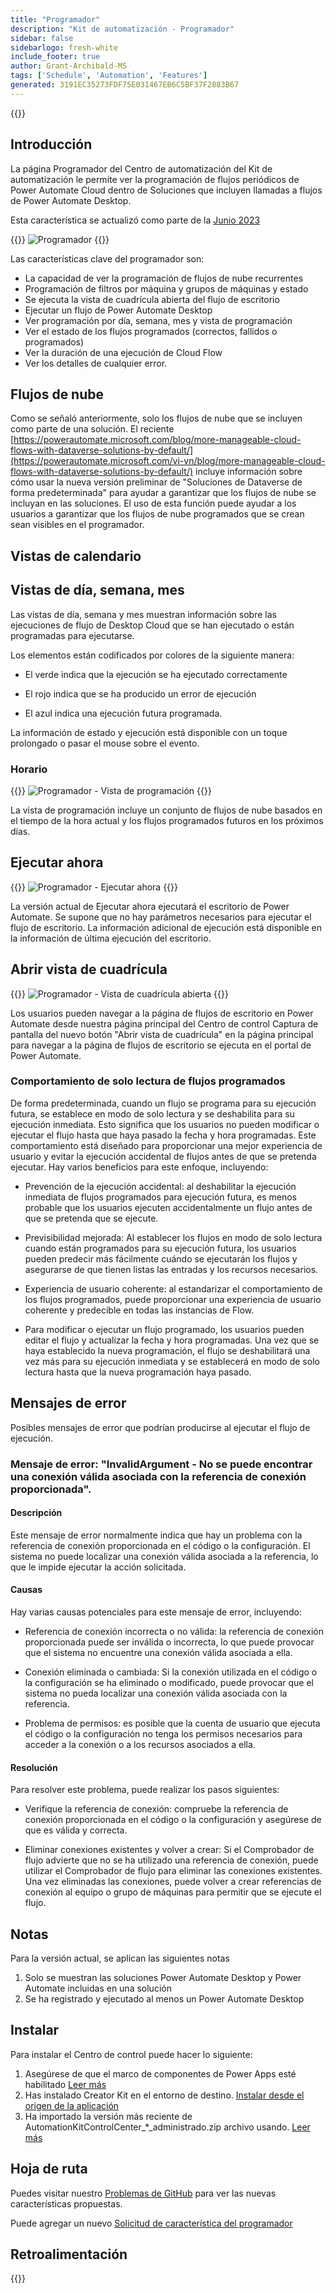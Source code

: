 ```yaml
---
title: "Programador"
description: "Kit de automatización - Programador"
sidebar: false
sidebarlogo: fresh-white
include_footer: true
author: Grant-Archibald-MS
tags: ['Schedule', 'Automation', 'Features']
generated: 3191EC35273FDF75E031467EB6C5BF37F2883B67
---
```


{{<toc>}}

## Introducción

La página Programador del Centro de automatización del Kit de automatización le permite ver la programación de flujos periódicos de Power Automate Cloud dentro de Soluciones que incluyen llamadas a flujos de Power Automate Desktop.

Esta característica se actualizó como parte de la [Junio 2023](/es/releases/june-2023)

{{<border>}}
![Programador](/images/schedule.png)
{{</border>}}

Las características clave del programador son:

- La capacidad de ver la programación de flujos de nube recurrentes
- Programación de filtros por máquina y grupos de máquinas y estado
- Se ejecuta la vista de cuadrícula abierta del flujo de escritorio
- Ejecutar un flujo de Power Automate Desktop
- Ver programación por día, semana, mes y vista de programación
- Ver el estado de los flujos programados (correctos, fallidos o programados)
- Ver la duración de una ejecución de Cloud Flow
- Ver los detalles de cualquier error.

## Flujos de nube

Como se señaló anteriormente, solo los flujos de nube que se incluyen como parte de una solución. El reciente [https://powerautomate.microsoft.com/blog/more-manageable-cloud-flows-with-dataverse-solutions-by-default/](https://powerautomate.microsoft.com/vi-vn/blog/more-manageable-cloud-flows-with-dataverse-solutions-by-default/) incluye información sobre cómo usar la nueva versión preliminar de "Soluciones de Dataverse de forma predeterminada" para ayudar a garantizar que los flujos de nube se incluyan en las soluciones. El uso de esta función puede ayudar a los usuarios a garantizar que los flujos de nube programados que se crean sean visibles en el programador.

## Vistas de calendario

## Vistas de día, semana, mes

Las vistas de día, semana y mes muestran información sobre las ejecuciones de flujo de Desktop Cloud que se han ejecutado o están programadas para ejecutarse.

Los elementos están codificados por colores de la siguiente manera:

- El verde indica que la ejecución se ha ejecutado correctamente

- El rojo indica que se ha producido un error de ejecución

- El azul indica una ejecución futura programada.

La información de estado y ejecución está disponible con un toque prolongado o pasar el mouse sobre el evento.

### Horario

{{<border>}}
![Programador - Vista de programación](/images/scheduler-schedule-view.png)
{{</border>}}

La vista de programación incluye un conjunto de flujos de nube basados en el tiempo de la hora actual y los flujos programados futuros en los próximos días.

## Ejecutar ahora

{{<border>}}
![Programador - Ejecutar ahora](/images/scheduler-run-now.png?v=1)
{{</border>}}

La versión actual de Ejecutar ahora ejecutará el escritorio de Power Automate. Se supone que no hay parámetros necesarios para ejecutar el flujo de escritorio. La información adicional de ejecución está disponible en la información de última ejecución del escritorio.

## Abrir vista de cuadrícula

{{<border>}}
![Programador - Vista de cuadrícula abierta](/images/scheduler-open-grid-view.png)
{{</border>}}

Los usuarios pueden navegar a la página de flujos de escritorio en Power Automate desde nuestra página principal del Centro de control
Captura de pantalla del nuevo botón "Abrir vista de cuadrícula" en la página principal para navegar a la página de flujos de escritorio se ejecuta en el portal de Power Automate.

### Comportamiento de solo lectura de flujos programados

De forma predeterminada, cuando un flujo se programa para su ejecución futura, se establece en modo de solo lectura y se deshabilita para su ejecución inmediata. Esto significa que los usuarios no pueden modificar o ejecutar el flujo hasta que haya pasado la fecha y hora programadas. Este comportamiento está diseñado para proporcionar una mejor experiencia de usuario y evitar la ejecución accidental de flujos antes de que se pretenda ejecutar.
Hay varios beneficios para este enfoque, incluyendo:

- Prevención de la ejecución accidental: al deshabilitar la ejecución inmediata de flujos programados para ejecución futura, es menos probable que los usuarios ejecuten accidentalmente un flujo antes de que se pretenda que se ejecute.

- Previsibilidad mejorada: Al establecer los flujos en modo de solo lectura cuando están programados para su ejecución futura, los usuarios pueden predecir más fácilmente cuándo se ejecutarán los flujos y asegurarse de que tienen listas las entradas y los recursos necesarios.

- Experiencia de usuario coherente: al estandarizar el comportamiento de los flujos programados, puede proporcionar una experiencia de usuario coherente y predecible en todas las instancias de Flow.

- Para modificar o ejecutar un flujo programado, los usuarios pueden editar el flujo y actualizar la fecha y hora programadas. Una vez que se haya establecido la nueva programación, el flujo se deshabilitará una vez más para su ejecución inmediata y se establecerá en modo de solo lectura hasta que la nueva programación haya pasado.

## Mensajes de error

Posibles mensajes de error que podrían producirse al ejecutar el flujo de ejecución.

### Mensaje de error: "InvalidArgument - No se puede encontrar una conexión válida asociada con la referencia de conexión proporcionada".

#### Descripción

Este mensaje de error normalmente indica que hay un problema con la referencia de conexión proporcionada en el código o la configuración. El sistema no puede localizar una conexión válida asociada a la referencia, lo que le impide ejecutar la acción solicitada.

#### Causas

Hay varias causas potenciales para este mensaje de error, incluyendo:

- Referencia de conexión incorrecta o no válida: la referencia de conexión proporcionada puede ser inválida o incorrecta, lo que puede provocar que el sistema no encuentre una conexión válida asociada a ella.

- Conexión eliminada o cambiada: Si la conexión utilizada en el código o la configuración se ha eliminado o modificado, puede provocar que el sistema no pueda localizar una conexión válida asociada con la referencia.

- Problema de permisos: es posible que la cuenta de usuario que ejecuta el código o la configuración no tenga los permisos necesarios para acceder a la conexión o a los recursos asociados a ella.

#### Resolución

Para resolver este problema, puede realizar los pasos siguientes:

- Verifique la referencia de conexión: compruebe la referencia de conexión proporcionada en el código o la configuración y asegúrese de que es válida y correcta.

- Eliminar conexiones existentes y volver a crear: Si el Comprobador de flujo advierte que no se ha utilizado una referencia de conexión, puede utilizar el Comprobador de flujo para eliminar las conexiones existentes. Una vez eliminadas las conexiones, puede volver a crear referencias de conexión al equipo o grupo de máquinas para permitir que se ejecute el flujo.

## Notas

Para la versión actual, se aplican las siguientes notas

1. Solo se muestran las soluciones Power Automate Desktop y Power Automate incluidas en una solución
1. Se ha registrado y ejecutado al menos un Power Automate Desktop

## Instalar

Para instalar el Centro de control puede hacer lo siguiente:

1. Asegúrese de que el marco de componentes de Power Apps esté habilitado <a href="https://learn.microsoft.com/power-apps/developer/component-framework/component-framework-for-canvas-apps#enable-the-power-apps-component-framework-feature" target="_blank">Leer más</a>
1. Has instalado Creator Kit en el entorno de destino. <a href="https://appsource.microsoft.com/product/dynamics-365/microsoftpowercatarch.creatorkit1" target="_blank">Instalar desde el origen de la aplicación</a>
1. Ha importado la versión más reciente de AutomationKitControlCenter_*_administrado.zip archivo usando. <a href='https://learn.microsoft.com/power-apps/maker/data-platform/import-update-export-solutions' target="_blank">Leer más</a>

## Hoja de ruta

Puedes visitar nuestro <a href="https://github.com/microsoft/powercat-automation-kit/issues?q=is%3Aissue+is%3Aopen+label%3Ascheduler" target="_blank">Problemas de GitHub</a> para ver las nuevas características propuestas.

Puede agregar un nuevo <a href="https://github.com/microsoft/powercat-automation-kit/issues/new?assignees=&labels=automation-kit%2Cenhancement%2Cscheduler&template=2-automation-kit-feature.yml&title=%5BAutomation+Kit+-+Feature%5D%3A+FEATURE+TITLE" target="_blank">Solicitud de característica del programador</a>

## Retroalimentación

{{<questions name="/content/es/features/scheduler.json" completed="Gracias por proporcionar comentarios" showNavigationButtons="false" locale="es">}}
